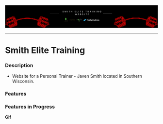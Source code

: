 
![Logo of the Project](/img/banner.png)

---

# Smith Elite Training

### Description
- Website for a Personal Trainer - Javen Smith located in Southern Wisconsin.

### Features


### Features in Progress


**Gif**




